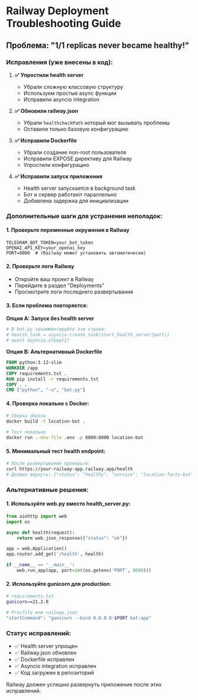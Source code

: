 # Railway Deployment Troubleshooting Guide

## Проблема: "1/1 replicas never became healthy!"

### Исправления (уже внесены в код):

1. **✅ Упростили health server**
   - Убрали сложную классовую структуру
   - Используем простые async функции
   - Исправили asyncio integration

2. **✅ Обновили railway.json**
   - Убрали `healthcheckPath` который мог вызывать проблемы
   - Оставили только базовую конфигурацию

3. **✅ Исправили Dockerfile**
   - Убрали создание non-root пользователя
   - Исправили EXPOSE директиву для Railway
   - Упростили конфигурацию

4. **✅ Исправили запуск приложения**
   - Health server запускается в background task
   - Бот и сервер работают параллельно
   - Добавлена задержка для инициализации

### Дополнительные шаги для устранения неполадок:

#### 1. Проверьте переменные окружения в Railway
```
TELEGRAM_BOT_TOKEN=your_bot_token
OPENAI_API_KEY=your_openai_key
PORT=8000  # (Railway может установить автоматически)
```

#### 2. Проверьте логи Railway
- Откройте ваш проект в Railway
- Перейдите в раздел "Deployments"
- Просмотрите логи последнего развертывания

#### 3. Если проблема повторяется:

**Опция A: Запуск без health server**
```python
# В bot.py закомментируйте эти строки:
# health_task = asyncio.create_task(start_health_server(port))
# await asyncio.sleep(2)
```

**Опция B: Альтернативный Dockerfile**
```dockerfile
FROM python:3.12-slim
WORKDIR /app
COPY requirements.txt .
RUN pip install -r requirements.txt
COPY . .
CMD ["python", "-u", "bot.py"]
```

#### 4. Проверка локально с Docker:
```bash
# Сборка образа
docker build -t location-bot .

# Тест локально
docker run --env-file .env -p 8000:8000 location-bot
```

#### 5. Минимальный тест health endpoint:
```bash
# После развертывания проверьте:
curl https://your-railway-app.railway.app/health
# Должен вернуть: {"status": "healthy", "service": "location-facts-bot"}
```

### Альтернативные решения:

#### 1. Используйте web.py вместо health_server.py:
```python
from aiohttp import web
import os

async def health(request):
    return web.json_response({"status": "ok"})

app = web.Application()
app.router.add_get('/health', health)

if __name__ == '__main__':
    web.run_app(app, port=int(os.getenv('PORT', 8000)))
```

#### 2. Используйте gunicorn для production:
```bash
# requirements.txt
gunicorn==21.2.0

# Procfile или railway.json
"startCommand": "gunicorn --bind 0.0.0.0:$PORT bot:app"
```

### Статус исправлений:
- ✅ Health server упрощен
- ✅ Railway.json обновлен  
- ✅ Dockerfile исправлен
- ✅ Asyncio integration исправлен
- ✅ Код загружен в репозиторий

Railway должен успешно развернуть приложение после этих исправлений. 